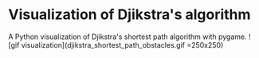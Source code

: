 # Visualization of Djikstra's algorithm
A Python visualization of Djikstra's shortest path algorithm with pygame.
![gif visualization](djikstra_shortest_path_obstacles.gif =250x250)

